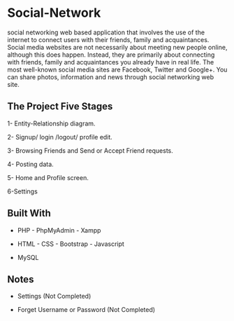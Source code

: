 
# Social-Network

social networking web based application that involves the use of the internet to connect users with their friends, family and acquaintances.
Social media websites are not necessarily about meeting new people online, although this does happen.
Instead, they are primarily about connecting with friends, family and acquaintances you already have in real
life. The most well-known social media sites are Facebook, Twitter and Google+.
You can share photos, information and news through social networking web site.


## The Project Five Stages 

1- Entity-Relationship diagram.

2- Signup/ login /logout/ profile edit.

3- Browsing Friends and Send or Accept Friend requests.

4- Posting data.

5- Home and Profile screen.

6-Settings


## Built With

* PHP - PhpMyAdmin - Xampp

* HTML - CSS - Bootstrap - Javascript  

* MySQL 


## Notes

* Settings (Not Completed)

* Forget Username or Password (Not Completed)


